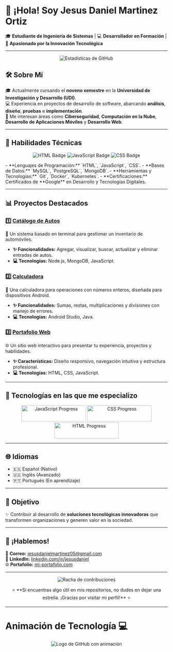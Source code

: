 # 👋 ¡Hola! Soy **Jesus Daniel Martinez Ortiz**  
🎓 **Estudiante de Ingeniería de Sistemas** | 💻 **Desarrollador en Formación** | 🚀 **Apasionado por la Innovación Tecnológica**  

---

<p align="center">
  <img src="https://github-readme-stats.vercel.app/api?username=JesusMartinez0211&show_icons=true&theme=radical" alt="Estadísticas de GitHub">
</p>

## 🛠️ Sobre Mí  

🎓 Actualmente cursando el **noveno semestre** en la **Universidad de Investigación y Desarrollo (UDI)**.  
💻 Experiencia en proyectos de desarrollo de software, abarcando **análisis**, **diseño**, **pruebas** e **implementación**.  
🌟 Me interesan áreas como **Ciberseguridad**, **Computación en la Nube**, **Desarrollo de Aplicaciones Móviles** y **Desarrollo Web**.  

---

## 🚀 **Habilidades Técnicas**  
<p align="center">
  <img src="https://img.shields.io/badge/HTML-<color>-blue?style=flat&logo=html5" alt="HTML Badge"/>
  <img src="https://img.shields.io/badge/JavaScript-<color>-yellow?style=flat&logo=javascript" alt="JavaScript Badge"/>
  <img src="https://img.shields.io/badge/CSS-<color>-blue?style=flat&logo=css3" alt="CSS Badge"/>
</p>
- **Lenguajes de Programación:** `HTML`, `JavaScript`, `CSS`.  
- **Bases de Datos:** `MySQL`, `PostgreSQL`, `MongoDB`.  
- **Herramientas y Tecnologías:** `Git`, `Docker`, `Kubernetes`.  
- **Certificaciones:** Certificados de **Google** en Desarrollo y Tecnologías Digitales.  

---

## 📊 **Proyectos Destacados**  

### 1️⃣ [Catálogo de Autos](https://github.com/JesusMartinez0211/CatalogoAutos)  
🔧 Un sistema basado en terminal para gestionar un inventario de automóviles.  
- **✨ Funcionalidades:** Agregar, visualizar, buscar, actualizar y eliminar entradas de autos.  
- **💻 Tecnologías:** Node.js, MongoDB, JavaScript.  

### 2️⃣ [Calculadora](https://github.com/JesusMartinez0211/Web-Calculator)  
🧮 Una calculadora para operaciones con números enteros, diseñada para dispositivos Android.  
- **✨ Funcionalidades:** Sumas, restas, multiplicaciones y divisiones con manejo de errores.  
- **💻 Tecnologías:** Android Studio, Java.  

### 3️⃣ [Portafolio Web](https://github.com/JesusMartinez0211/Portafolio-web)  
🌐 Un sitio web interactivo para presentar tu experiencia, proyectos y habilidades.  
- **✨ Características:** Diseño responsivo, navegación intuitiva y estructura profesional.  
- **💻 Tecnologías:** HTML, CSS, JavaScript.  

---

## 🧠 **Tecnologías en las que me especializo**  
<p align="center">
  <img src="https://github.com/JesusMartinez0211/JesusMartinez0211/blob/main/assets/progress-bars/js.png" alt="JavaScript Progress" width="200" height="50"/>
  <img src="https://github.com/JesusMartinez0211/JesusMartinez0211/blob/main/assets/progress-bars/css.png" alt="CSS Progress" width="200" height="50"/>
  <img src="https://github.com/JesusMartinez0211/JesusMartinez0211/blob/main/assets/progress-bars/html.png" alt="HTML Progress" width="200" height="50"/>
</p>

---

## 🌐 **Idiomas**  
- 🇪🇸 Español (Nativo)  
- 🇺🇸 Inglés (Avanzado)  
- 🇵🇹 Portugués (En aprendizaje)  

---

## 🎯 **Objetivo**  
✨ Contribuir al desarrollo de **soluciones tecnológicas innovadoras** que transformen organizaciones y generen valor en la sociedad.  

---

## 📩 **¡Hablemos!**  
📧 **Correo:** [jesusdanielmartinez05@gmail.com](mailto:jesusdanielmartinez05@gmail.com)  
🔗 **LinkedIn:** [linkedin.com/in/jesusdaniel](www.linkedin.com/in/jesus-martinez-547531126)  
🌐 **Portafolio:** [mi-portafolio.com](https://portafolio-web-jesus.netlify.app)  

---

<p align="center">
  <img src="https://github-readme-streak-stats.herokuapp.com/?user=JesusMartinez0211&theme=radical" alt="Racha de contribuciones">
</p>

<p align="center">
  ⭐ **Si encuentras algo útil en mis repositorios, no dudes en dejar una estrella. ¡Gracias por visitar mi perfil!** ⭐
</p>

---

# Animación de Tecnología 💻

<div align="center">
  <img src="https://camo.githubusercontent.com/f6cfb106271582e07fcd2d13e4acc4d234e9a7db9da1df65730936baf0f9fff1/68747470733a2f2f6769746875622d726561646d652d73747265616b2d73746174732e6865726f6b756170702e636f6d2f3f757365723d4a657375734d617274696e657a30323131267468656d653d7261646963616c" alt="Logo de GitHub con animación" />
</div>

